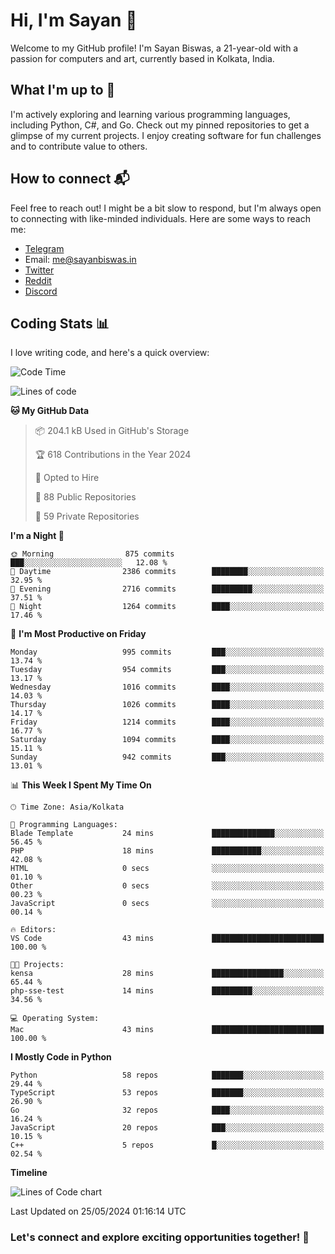 # Hi, I'm Sayan 👋

Welcome to my GitHub profile! I'm Sayan Biswas, a 21-year-old with a passion for computers and art, currently based in Kolkata, India.

## What I'm up to 🚀

I'm actively exploring and learning various programming languages, including Python, C#, and Go. Check out my pinned repositories to get a glimpse of my current projects. I enjoy creating software for fun challenges and to contribute value to others.

## How to connect 📬

Feel free to reach out! I might be a bit slow to respond, but I'm always open to connecting with like-minded individuals. Here are some ways to reach me:

- [Telegram](https://t.me/dank_as_fuck)
- Email: [me@sayanbiswas.in](mailto:me@sayanbiswas.in)
- [Twitter](https://twitter.com/TheDankDel)
- [Reddit](https://www.reddit.com/user/dank_as_fuck_/)
- [Discord](https://discordapp.com/users/506536929152466945)

## Coding Stats 📊

I love writing code, and here's a quick overview:

<!--START_SECTION:waka-->
![Code Time](http://img.shields.io/badge/Code%20Time-1%2C622%20hrs%2018%20mins-blue)

![Lines of code](https://img.shields.io/badge/From%20Hello%20World%20I%27ve%20Written-5.7%20million%20lines%20of%20code-blue)

**🐱 My GitHub Data** 

> 📦 204.1 kB Used in GitHub's Storage 
 > 
> 🏆 618 Contributions in the Year 2024
 > 
> 💼 Opted to Hire
 > 
> 📜 88 Public Repositories 
 > 
> 🔑 59 Private Repositories 
 > 
**I'm a Night 🦉** 

```text
🌞 Morning                875 commits         ███░░░░░░░░░░░░░░░░░░░░░░   12.08 % 
🌆 Daytime                2386 commits        ████████░░░░░░░░░░░░░░░░░   32.95 % 
🌃 Evening                2716 commits        █████████░░░░░░░░░░░░░░░░   37.51 % 
🌙 Night                  1264 commits        ████░░░░░░░░░░░░░░░░░░░░░   17.46 % 
```
📅 **I'm Most Productive on Friday** 

```text
Monday                   995 commits         ███░░░░░░░░░░░░░░░░░░░░░░   13.74 % 
Tuesday                  954 commits         ███░░░░░░░░░░░░░░░░░░░░░░   13.17 % 
Wednesday                1016 commits        ████░░░░░░░░░░░░░░░░░░░░░   14.03 % 
Thursday                 1026 commits        ████░░░░░░░░░░░░░░░░░░░░░   14.17 % 
Friday                   1214 commits        ████░░░░░░░░░░░░░░░░░░░░░   16.77 % 
Saturday                 1094 commits        ████░░░░░░░░░░░░░░░░░░░░░   15.11 % 
Sunday                   942 commits         ███░░░░░░░░░░░░░░░░░░░░░░   13.01 % 
```


📊 **This Week I Spent My Time On** 

```text
🕑︎ Time Zone: Asia/Kolkata

💬 Programming Languages: 
Blade Template           24 mins             ██████████████░░░░░░░░░░░   56.45 % 
PHP                      18 mins             ███████████░░░░░░░░░░░░░░   42.08 % 
HTML                     0 secs              ░░░░░░░░░░░░░░░░░░░░░░░░░   01.10 % 
Other                    0 secs              ░░░░░░░░░░░░░░░░░░░░░░░░░   00.23 % 
JavaScript               0 secs              ░░░░░░░░░░░░░░░░░░░░░░░░░   00.14 % 

🔥 Editors: 
VS Code                  43 mins             █████████████████████████   100.00 % 

🐱‍💻 Projects: 
kensa                    28 mins             ████████████████░░░░░░░░░   65.44 % 
php-sse-test             14 mins             █████████░░░░░░░░░░░░░░░░   34.56 % 

💻 Operating System: 
Mac                      43 mins             █████████████████████████   100.00 % 
```

**I Mostly Code in Python** 

```text
Python                   58 repos            ███████░░░░░░░░░░░░░░░░░░   29.44 % 
TypeScript               53 repos            ███████░░░░░░░░░░░░░░░░░░   26.90 % 
Go                       32 repos            ████░░░░░░░░░░░░░░░░░░░░░   16.24 % 
JavaScript               20 repos            ███░░░░░░░░░░░░░░░░░░░░░░   10.15 % 
C++                      5 repos             █░░░░░░░░░░░░░░░░░░░░░░░░   02.54 % 
```



**Timeline**

![Lines of Code chart](https://raw.githubusercontent.com/Dank-del/Dank-del/main/assets/bar_graph.png)


 Last Updated on 25/05/2024 01:16:14 UTC
<!--END_SECTION:waka-->

### Let's connect and explore exciting opportunities together! 🚀
